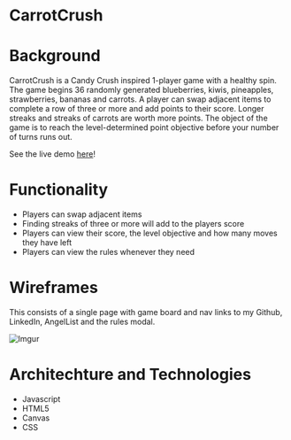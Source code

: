 # CarrotCrush

# Background

CarrotCrush is a Candy Crush inspired 1-player game with a healthy spin. The game begins 36 randomly generated blueberries, kiwis, pineapples, strawberries, bananas and carrots. A player can swap adjacent items to complete a row of three or more and add points to their score. Longer streaks and streaks of carrots are worth more points. The object of the game is to reach the level-determined point objective before your number of turns runs out.

See the live demo [here](https://jackielipera.github.io/CarrotCrush/)!

# Functionality

* Players can swap adjacent items
* Finding streaks of three or more will add to the players score
* Players can view their score, the level objective and how many moves they have left
* Players can view the rules whenever they need

# Wireframes
This consists of a single page with game board and nav links to my Github, LinkedIn, AngelList and the rules modal.

![Imgur](https://i.imgur.com/xXGdywE.png)



# Architechture and Technologies

* Javascript
* HTML5
* Canvas
* CSS
